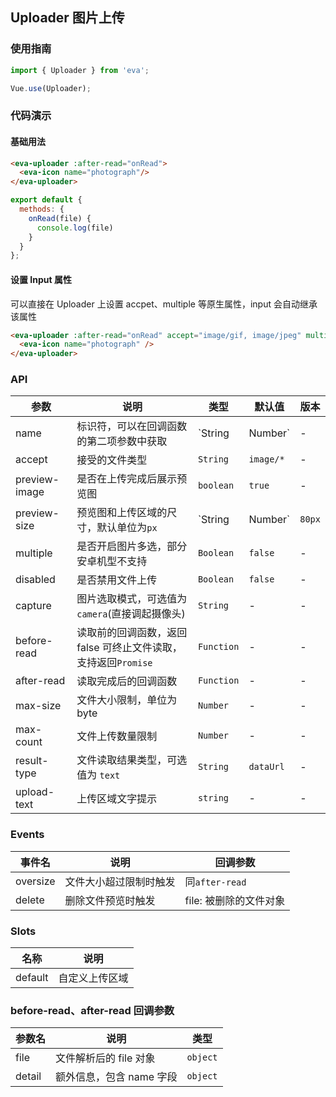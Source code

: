 <!--
 * @Description: In User Settings Edit
 * @Author: your name
 * @Date: 2019-08-15 17:03:39
 * @LastEditTime: 2019-09-03 16:25:33
 * @LastEditors: Please set LastEditors
 -->
## Uploader 图片上传

### 使用指南
``` javascript
import { Uploader } from 'eva';

Vue.use(Uploader);
```

### 代码演示

#### 基础用法

```html
<eva-uploader :after-read="onRead">
  <eva-icon name="photograph"/>
</eva-uploader>
```

```javascript
export default {
  methods: {
    onRead(file) {
      console.log(file)
    }
  }
};
```

#### 设置 Input 属性
可以直接在 Uploader 上设置 accpet、multiple 等原生属性，input 会自动继承该属性

```html
<eva-uploader :after-read="onRead" accept="image/gif, image/jpeg" multiple>
  <eva-icon name="photograph" />
</eva-uploader>
```

### API

| 参数 | 说明 | 类型 | 默认值 | 版本 |
|------|------|------|------|------|
| name | 标识符，可以在回调函数的第二项参数中获取 | `String | Number` | - | - |
| accept | 接受的文件类型 | `String` | `image/*` | - |
| preview-image | 是否在上传完成后展示预览图 | `boolean` | `true` | - |
| preview-size | 预览图和上传区域的尺寸，默认单位为`px` | `String | Number` | `80px` | - |
| multiple | 是否开启图片多选，部分安卓机型不支持 | `Boolean` | `false` | - |
| disabled | 是否禁用文件上传 | `Boolean` | `false` | - |
| capture | 图片选取模式，可选值为`camera`(直接调起摄像头) | `String` | - | - |
| before-read | 读取前的回调函数，返回 false 可终止文件读取，支持返回`Promise` | `Function` | - | - |
| after-read | 读取完成后的回调函数 | `Function` | - | - |
| max-size | 文件大小限制，单位为 byte | `Number` | - | - |
| max-count | 文件上传数量限制 | `Number` | - | - |
| result-type | 文件读取结果类型，可选值为 `text` | `String` | `dataUrl` | - |
| upload-text | 上传区域文字提示 | `string` | - | - |

### Events

| 事件名 | 说明 | 回调参数 |
|------|------|------|
| oversize | 文件大小超过限制时触发 | 同`after-read` |
| delete | 删除文件预览时触发 | file: 被删除的文件对象 |

### Slots

| 名称 | 说明 |
|------|------|
| default | 自定义上传区域 |

### before-read、after-read 回调参数

| 参数名 | 说明 | 类型 |
|------|------|------|
| file | 文件解析后的 file 对象 | `object` |
| detail | 额外信息，包含 name 字段 | `object` |
